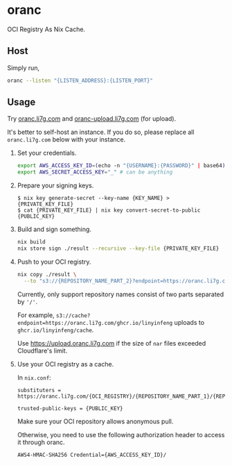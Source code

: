 # oranc

OCI Registry As Nix Cache.

## Host

Simply run,

```bash
oranc --listen "{LISTEN_ADDRESS}:{LISTEN_PORT}"
```

## Usage

Try [oranc.li7g.com](https://oranc.li7g.com) and [oranc-upload.li7g.com](https://oranc-upload.li7g.com) (for upload).

It's better to self-host an instance. If you do so, please replace all `oranc.li7g.com` below with your instance.

1. Set your credentials.

   ```bash
   export AWS_ACCESS_KEY_ID=(echo -n "{USERNAME}:{PASSWORD}" | base64)
   export AWS_SECRET_ACCESS_KEY="_" # can be anything
   ```

2. Prepare your signing keys.

   ```console
   $ nix key generate-secret --key-name {KEY_NAME} > {PRIVATE_KEY_FILE}
   $ cat {PRIVATE_KEY_FILE} | nix key convert-secret-to-public
   {PUBLIC_KEY}
   ```

3. Build and sign something.

   ```bash
   nix build
   nix store sign ./result --recursive --key-file {PRIVATE_KEY_FILE}
   ```

4. Push to your OCI registry.

   ```bash
   nix copy ./result \
     --to "s3://{REPOSITORY_NAME_PART_2}?endpoint=https://oranc.li7g.com/{OCI_REGISTRY}/{REPOSITORY_NAME_PART_1}"
   ```

   Currently, only support repository names consist of two parts separated by `'/'`.

   For example, `s3://cache?endpoint=https://oranc.li7g.com/ghcr.io/linyinfeng` uploads to `ghcr.io/linyinfeng/cache`.

   Use <https://upload.oranc.li7g.com> if the size of `nar` files exceeded Cloudflare's limit.

5. Use your OCI registry as a cache.

   In `nix.conf`:

   ```text
   substituters = https://oranc.li7g.com/{OCI_REGISTRY}/{REPOSITORY_NAME_PART_1}/{REPOSITORY_NAME_PART_2}

   trusted-public-keys = {PUBLIC_KEY}
   ```

   Make sure your OCI repository allows anonymous pull.

   Otherwise, you need to use the following authorization header to access it through oranc.

   ```text
   AWS4-HMAC-SHA256 Credential={AWS_ACCESS_KEY_ID}/
   ```
